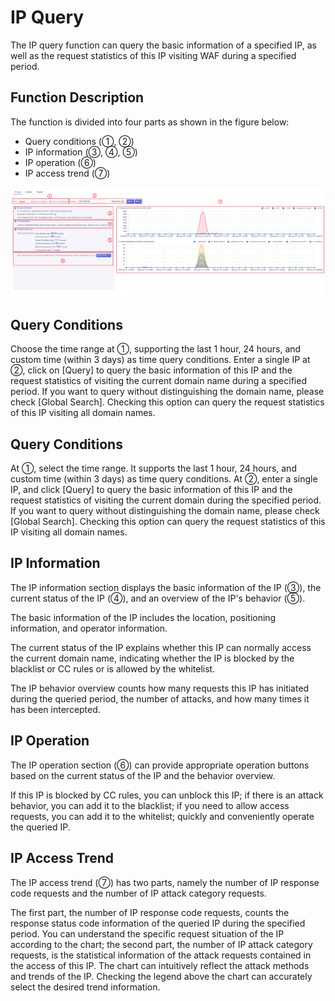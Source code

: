 # IP Query

The IP query function can query the basic information of a specified IP, as well as the request statistics of this IP visiting WAF during a specified period.

## Function Description

The function is divided into four parts as shown in the figure below:

- Query conditions (①, ②)
- IP information (③, ④, ⑤)
- IP operation (⑥)
- IP access trend (⑦)

![](/images/ip_query-get_data.png)

## Query Conditions

Choose the time range at ①, supporting the last 1 hour, 24 hours, and custom time (within 3 days) as time query conditions. Enter a single IP at ②, click on [Query] to query the basic information of this IP and the request statistics of visiting the current domain name during a specified period. If you want to query without distinguishing the domain name, please check [Global Search]. Checking this option can query the request statistics of this IP visiting all domain names.

## Query Conditions

At ①, select the time range. It supports the last 1 hour, 24 hours, and custom time (within 3 days) as time query conditions. At ②, enter a single IP, and click [Query] to query the basic information of this IP and the request statistics of visiting the current domain during the specified period. If you want to query without distinguishing the domain name, please check [Global Search]. Checking this option can query the request statistics of this IP visiting all domain names.

## IP Information

The IP information section displays the basic information of the IP (③), the current status of the IP (④), and an overview of the IP's behavior (⑤).

The basic information of the IP includes the location, positioning information, and operator information.

The current status of the IP explains whether this IP can normally access the current domain name, indicating whether the IP is blocked by the blacklist or CC rules or is allowed by the whitelist.

The IP behavior overview counts how many requests this IP has initiated during the queried period, the number of attacks, and how many times it has been intercepted.

## IP Operation

The IP operation section (⑥) can provide appropriate operation buttons based on the current status of the IP and the behavior overview.

If this IP is blocked by CC rules, you can unblock this IP; if there is an attack behavior, you can add it to the blacklist; if you need to allow access requests, you can add it to the whitelist; quickly and conveniently operate the queried IP.

## IP Access Trend

The IP access trend (⑦) has two parts, namely the number of IP response code requests and the number of IP attack category requests.

The first part, the number of IP response code requests, counts the response status code information of the queried IP during the specified period. You can understand the specific request situation of the IP according to the chart; the second part, the number of IP attack category requests, is the statistical information of the attack requests contained in the access of this IP. The chart can intuitively reflect the attack methods and trends of the IP. Checking the legend above the chart can accurately select the desired trend information.
